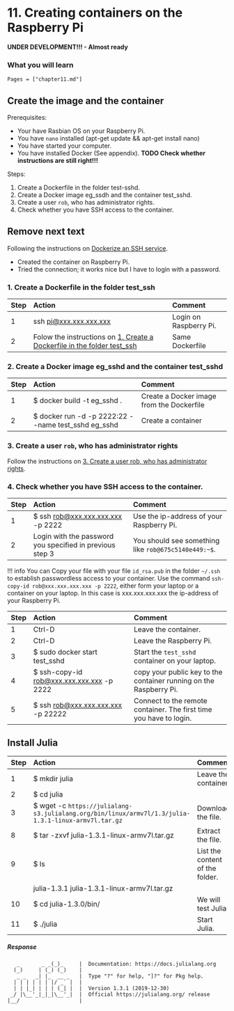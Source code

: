 # 11. Creating containers on the Raspberry Pi

**UNDER DEVELOPMENT!!! - Almost ready**

### What you will learn

```@contents
Pages = ["chapter11.md"]
```

## Create the image and the container

Prerequisites:
- Your have Rasbian OS on your Raspberry Pi.
- You have `nano` installed (apt-get update && apt-get install nano)
- You have started your computer.
- You have installed Docker (See appendix). **TODO Check whether instructions are still right!!!**

Steps:
1. Create a Dockerfile in the folder test-sshd.
2. Create a Docker image eg\_ssdh and the container test\_sshd.
3. Create a user `rob`, who has administrator rights.
4. Check whether you have SSH access to the container.

## Remove next text
Following the instructions on [Dockerize an SSH service](https://docs.docker.com/engine/examples/running_ssh_service/).
- Created the container on Raspberry Pi.
- Tried the connection; it works nice but I have to login with a password.

### 1. Create a Dockerfile in the folder test_ssh

| Step | Action | Comment |
| :--- | :--- | :--- |
| 1 | ssh pi@xxx.xxx.xxx.xxx | Login on Raspberry Pi. |
| 2 | Folow the instructions on [1. Create a Dockerfile in the folder test\_ssh](../chapter10/#.-Create-a-Dockerfile-in-the-folder-test_ssh-1) | Same Dockerfile |

### 2. Create a Docker image eg\_sshd and the container test\_sshd

| Step | Action | Comment |
| :--- | :--- | :--- |
| 1 | $ docker build \-t eg\_sshd . | Create a Docker image from the Dockerfile |
| 2 | $ docker run \-d \-p 2222:22 \-\-name test\_sshd eg\_sshd | Create a container |

### 3. Create a user `rob`, who has administrator rights

Follow the instructions on [3. Create a user rob, who has administrator rights](../chapter10/#.-Create-a-user-rob,-who-has-administrator-rights-1).

### 4. Check whether you have SSH access to the container.

| Step | Action | Comment |
| :--- | :--- | :--- |
| 1 | $ ssh rob@xxx.xxx.xxx.xxx -p 2222 | Use the ip-address of your Raspberry Pi. |
| 2 | Login with the password you specified in previous step 3 | You should see something like `rob@675c5140e449:~$`. |

!!! info
    You can Copy your file with your file `id_rsa.pub` in the folder `~/.ssh` to establish passwordless access to your container. Use the command `ssh-copy-id rob@xxx.xxx.xxx.xxx -p 2222`, either form your laptop or a container on your laptop.  In this case is xxx.xxx.xxx.xxx the ip-address of your Raspberry Pi.

| Step | Action | Comment |
| :--- | :--- | :--- |
| 1 | Ctrl-D | Leave the container. |
| 2 | Ctrl-D | Leave the Raspberry Pi. |
| 3 | $ sudo docker start test_sshd | Start the `test_sshd` container on your laptop. |
| 4 | $ ssh-copy-id rob@xxx.xxx.xxx.xxx -p 2222 | copy your public key to the container running on the Raspberry Pi. |
| 5 | $ ssh rob@xxx.xxx.xxx.xxx -p 22222 | Connect to the remote container. The first time you have to login. |


## Install Julia

| Step | Action | Comment |
| :--- | :--- | :--- |
| 1 | $ mkdir julia | Leave the container. |
| 2 | $ cd julia | |
| 3 | $ wget -c `https://julialang-s3.julialang.org/bin/linux/armv7l/1.3/julia-1.3.1-linux-armv7l.tar.gz` | Download the file. |
| 8 | $ tar -zxvf julia-1.3.1-linux-armv7l.tar.gz | Extract the file. |
| 9 | $ ls | List the content of the folder. |
| | julia-1.3.1  julia-1.3.1-linux-armv7l.tar.gz | |
| 10 | $ cd julia-1.3.0/bin/ | We will test Julia. |
| 11 | $ ./julia | Start Julia. |

##### Response

```               _
   _       _ _(_)_     |  Documentation: https://docs.julialang.org
  (_)     | (_) (_)    |
   _ _   _| |_  __ _   |  Type "?" for help, "]?" for Pkg help.
  | | | | | | |/ _` |  |
  | | |_| | | | (_| |  |  Version 1.3.1 (2019-12-30)
 _/ |\__'_|_|_|\__'_|  |  Official https://julialang.org/ release
|__/                   |
```
